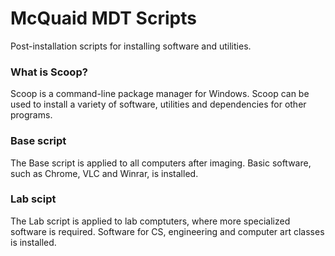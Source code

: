 # McQuaid MDT Scripts
Post-installation scripts for installing software and utilities.

### What is Scoop?
Scoop is a command-line package manager for Windows.
Scoop can be used to install a variety of software, utilities and dependencies for other programs.

### Base script
The Base script is applied to all computers after imaging.
Basic software, such as Chrome, VLC and Winrar, is installed.

### Lab scipt
The Lab script is applied to lab comptuters, where more specialized software is required.
Software for CS, engineering and computer art classes is installed.
